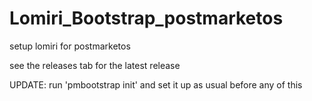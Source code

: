 # Lomiri_Bootstrap_postmarketos
setup lomiri for postmarketos

see the releases tab for the latest release

UPDATE: run 'pmbootstrap init' and set it up as usual before any of this
